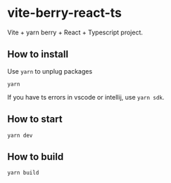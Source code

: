 # vite-berry-react-ts

Vite + yarn berry + React + Typescript project.

## How to install

Use `yarn` to unplug packages

```
yarn
```

If you have ts errors in vscode or intellij, use `yarn sdk`.

## How to start

```
yarn dev
```

## How to build

```
yarn build
```
